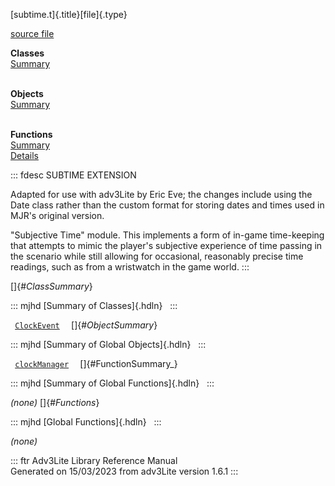 [subtime.t]{.title}[file]{.type}

[source file](../source/subtime.t.html)

**Classes**\
[Summary](#_ClassSummary_)\
 

**Objects**\
[Summary](#_ObjectSummary_)\
 

**Functions**\
[Summary](#_FunctionSummary_)\
[Details](#_Functions_)

::: fdesc
SUBTIME EXTENSION

Adapted for use with adv3Lite by Eric Eve; the changes include using the
Date class rather than the custom format for storing dates and times
used in MJR\'s original version.

\"Subjective Time\" module. This implements a form of in-game
time-keeping that attempts to mimic the player\'s subjective experience
of time passing in the scenario while still allowing for occasional,
reasonably precise time readings, such as from a wristwatch in the game
world.
:::

[]{#_ClassSummary_}

::: mjhd
[Summary of Classes]{.hdln}  
:::

` `[`ClockEvent`](../object/ClockEvent.html)`  ` []{#_ObjectSummary_}

::: mjhd
[Summary of Global Objects]{.hdln}  
:::

` `[`clockManager`](../object/clockManager.html)`  `
[]{#FunctionSummary_}

::: mjhd
[Summary of Global Functions]{.hdln}  
:::

*(none)* []{#_Functions_}

::: mjhd
[Global Functions]{.hdln}  
:::

*(none)*

::: ftr
Adv3Lite Library Reference Manual\
Generated on 15/03/2023 from adv3Lite version 1.6.1
:::
